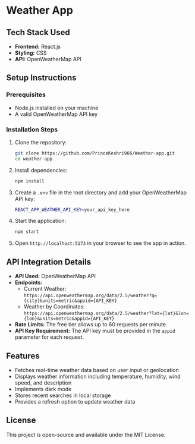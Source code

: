 # Weather App

## Tech Stack Used
- **Frontend:** React.js
- **Styling:** CSS
- **API:** OpenWeatherMap API

## Setup Instructions

### Prerequisites
- Node.js installed on your machine
- A valid OpenWeatherMap API key

### Installation Steps
1. Clone the repository:
   ```sh
   git clone https://github.com/PrinceKeshri966/Weather-app.git
   cd weather-app
   ```
2. Install dependencies:
   ```sh
   npm install
   ```
3. Create a `.env` file in the root directory and add your OpenWeatherMap API key:
   ```sh
   REACT_APP_WEATHER_API_KEY=your_api_key_here
   ```
4. Start the application:
   ```sh
   npm start
   ```
5. Open `http://localhost:5173` in your browser to see the app in action.

## API Integration Details
- **API Used:** OpenWeatherMap API
- **Endpoints:**
  - Current Weather: `https://api.openweathermap.org/data/2.5/weather?q={city}&units=metric&appid={API_KEY}`
  - Weather by Coordinates: `https://api.openweathermap.org/data/2.5/weather?lat={lat}&lon={lon}&units=metric&appid={API_KEY}`
- **Rate Limits:** The free tier allows up to 60 requests per minute.
- **API Key Requirement:** The API key must be provided in the `appid` parameter for each request.

## Features
- Fetches real-time weather data based on user input or geolocation
- Displays weather information including temperature, humidity, wind speed, and description
- Implements dark mode
- Stores recent searches in local storage
- Provides a refresh option to update weather data

## License
This project is open-source and available under the MIT License.

